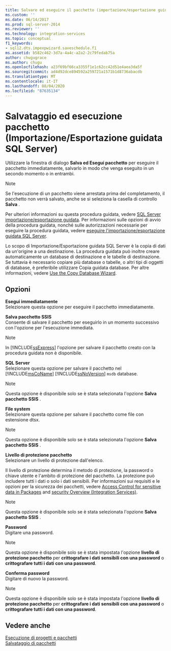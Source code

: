 ```yaml
---
title: Salvare ed eseguire il pacchetto (importazione/esportazione guidata SQL Server) | Microsoft Docs
ms.custom: ''
ms.date: 06/14/2017
ms.prod: sql-server-2014
ms.reviewer: ''
ms.technology: integration-services
ms.topic: conceptual
f1_keywords:
- sql12.dts.impexpwizard.saveschedule.f1
ms.assetid: b582c462-3d7a-4a4c-a2a2-2c79fedab75a
author: chugugrace
ms.author: chugu
ms.openlocfilehash: a23f69bf66ca3355f1e1c62cc42d51e4aea3da5f
ms.sourcegitcommit: ad4d92dce894592a259721a1571b1d8736abacdb
ms.translationtype: MT
ms.contentlocale: it-IT
ms.lasthandoff: 08/04/2020
ms.locfileid: "87635134"
---
```

# <a name="save-and-execute-package-sql-server-import-and-export-wizard"></a>Salvataggio ed esecuzione pacchetto (Importazione/Esportazione guidata SQL Server)
  Utilizzare la finestra di dialogo **Salva ed Esegui pacchetto** per eseguire il pacchetto immediatamente, salvarlo in modo che venga eseguito in un secondo momento o in entrambi.  
  
> [!NOTE]  
>   Se l'esecuzione di un pacchetto viene arrestata prima del completamento, il pacchetto non verrà salvato, anche se si seleziona la casella di controllo **Salva** .  
  
 Per ulteriori informazioni su questa procedura guidata, vedere [SQL Server importazione/esportazione guidata](import-and-export-data-with-the-sql-server-import-and-export-wizard.md). Per informazioni sulle opzioni di avvio della procedura guidata, nonché sulle autorizzazioni necessarie per eseguire la procedura guidata, vedere [eseguire l'importazione/esportazione guidata SQL Server](start-the-sql-server-import-and-export-wizard.md).  
  
 Lo scopo di Importazione/Esportazione guidata SQL Server è la copia di dati da un'origine a una destinazione. La procedura guidata può inoltre creare automaticamente un database di destinazione e le tabelle di destinazione. Se tuttavia è necessario copiare più database o tabelle, o altri tipi di oggetti di database, è preferibile utilizzare Copia guidata database. Per altre informazioni, vedere [Use the Copy Database Wizard](../../relational-databases/databases/use-the-copy-database-wizard.md).  
  
## <a name="options"></a>Opzioni  
 **Esegui immediatamente**  
 Selezionare questa opzione per eseguire il pacchetto immediatamente.  
  
 **Salva pacchetto SSIS**  
 Consente di salvare il pacchetto per eseguirlo in un momento successivo con l'opzione per l'esecuzione immediata.  
  
> [!NOTE]  
>  In [!INCLUDE[ssExpress](../../includes/ssexpress-md.md)] l'opzione per salvare il pacchetto creato con la procedura guidata non è disponibile.  
  
 **SQL Server**  
 Selezionare questa opzione per salvare il pacchetto nel [!INCLUDE[msCoName](../../includes/msconame-md.md)] [!INCLUDE[ssNoVersion](../../includes/ssnoversion-md.md)] `msdb` database.  
  
> [!NOTE]  
>  Questa opzione è disponibile solo se è stata selezionata l'opzione **Salva pacchetto SSIS** .  
  
 **File system**  
 Selezionare questa opzione per salvare il pacchetto come file con estensione dtsx.  
  
> [!NOTE]  
>  Questa opzione è disponibile solo se è stata selezionata l'opzione **Salva pacchetto SSIS** .  
  
 **Livello di protezione pacchetto**  
 Selezionare un livello di protezione dall'elenco.  
  
 Il livello di protezione determina il metodo di protezione, la password o chiave utente e l'ambito di protezione del pacchetto. La protezione può includere tutti i dati o solo i dati sensibili. Per informazioni sui requisiti e le opzioni per la sicurezza dei pacchetti, vedere [Access Control for sensitive data in Packages](../security/access-control-for-sensitive-data-in-packages.md) and [security Overview &#40;Integration Services&#41;](../security/security-overview-integration-services.md).  
  
> [!NOTE]  
>  Questa opzione è disponibile solo se è stata selezionata l'opzione **Salva pacchetto SSIS** .  
  
 **Password**  
 Digitare una password.  
  
> [!NOTE]  
>  Questa opzione è disponibile solo se è stata impostata l'opzione **livello di protezione pacchetto** per **crittografare i dati sensibili con una password** o **crittografare tutti i dati con una password**.  
  
 **Conferma password**  
 Digitare di nuovo la password.  
  
> [!NOTE]  
>  Questa opzione è disponibile solo se è stata impostata l'opzione **livello di protezione pacchetto** per **crittografare i dati sensibili con una password** o **crittografare tutti i dati con una password**.  
  
## <a name="see-also"></a>Vedere anche  
 [Esecuzione di progetti e pacchetti](../packages/run-integration-services-ssis-packages.md)   
 [Salvataggio di pacchetti](../save-packages.md)  
  
  
